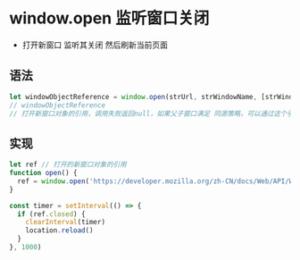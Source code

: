 # window.open 监听窗口关闭

- 打开新窗口 监听其关闭 然后刷新当前页面

## 语法
```js
let windowObjectReference = window.open(strUrl, strWindowName, [strWindowFeatures]);
// windowObjectReference 
// 打开新窗口对象的引用，调用失败返回null，如果父子窗口满足 同源策略，可以通过这个引用访问新窗口的属性和方法
```

## 实现

```js
let ref // 打开的新窗口对象的引用
function open() {
  ref = window.open('https://developer.mozilla.org/zh-CN/docs/Web/API/Window/open')
}

const timer = setInterval(() => {
  if (ref.closed) {
    clearInterval(timer)
    location.reload()
  }
}, 1000)
```